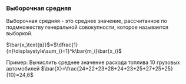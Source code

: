 ### Выборочная средняя

Выборочная средняя -  это среднее значение, рассчитанное по подмножеству генеральной совокупности, которое называется выборкой.
 
 $\bar{x_\text{в}}$=$\dfrac{1}{n}\displaystyle\sum_{i=1}^k\bar{m_i}\bar{x_i}$

 Пример: Вычислить среднее значение расхода топлива 10 грузовых автомобилей 
 $\bar{X}=\frac{24+22+23+28+24+23+25+27+25+25}{10}=24,6$